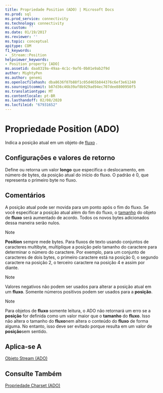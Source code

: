 ```yaml
---
title: Propriedade Position (ADO) | Microsoft Docs
ms.prod: sql
ms.prod_service: connectivity
ms.technology: connectivity
ms.custom: ''
ms.date: 01/19/2017
ms.reviewer: ''
ms.topic: conceptual
apitype: COM
f1_keywords:
- _Stream::Position
helpviewer_keywords:
- Position property [ADO]
ms.assetid: daa8319a-49aa-4c1c-9af6-0b01e9ab2f9d
author: MightyPen
ms.author: genemi
ms.openlocfilehash: dba8636f07b88f1c05d465b844376c6ef3e61240
ms.sourcegitcommit: b87d36c46b39af8b929ad94ec707dee8800950f5
ms.translationtype: MT
ms.contentlocale: pt-BR
ms.lasthandoff: 02/08/2020
ms.locfileid: "67931652"
---
```

# <a name="position-property-ado"></a>Propriedade Position (ADO)
Indica a posição atual em um objeto de [fluxo](../../../ado/reference/ado-api/stream-object-ado.md) .  
  
## <a name="settings-and-return-values"></a>Configurações e valores de retorno  
 Define ou retorna um valor **longo** que especifica o deslocamento, em número de bytes, da posição atual do início do fluxo. O padrão é 0, que representa o primeiro byte no fluxo.  
  
## <a name="remarks"></a>Comentários  
 A posição atual pode ser movida para um ponto após o fim do fluxo. Se você especificar a posição atual além do fim do fluxo, o [tamanho](../../../ado/reference/ado-api/size-property-ado-stream.md) do objeto de **fluxo** será aumentado de acordo. Todos os novos bytes adicionados dessa maneira serão nulos.  
  
> [!NOTE]
>  **Position** sempre mede bytes. Para fluxos de texto usando conjuntos de caracteres multibyte, multiplique a posição pelo tamanho do caractere para determinar o número do caractere. Por exemplo, para um conjunto de caracteres de dois bytes, o primeiro caractere está na posição 0, o segundo caractere na posição 2, o terceiro caractere na posição 4 e assim por diante.  
  
> [!NOTE]
>  Valores negativos não podem ser usados para alterar a posição atual em um **fluxo**. Somente números positivos podem ser usados para a **posição**.  
  
> [!NOTE]
>  Para objetos de **fluxo** somente leitura, o ADO não retornará um erro se a **posição** for definida como um valor maior que o **tamanho** do **fluxo**. Isso não altera o tamanho do **fluxo**nem altera o conteúdo do **fluxo** de forma alguma. No entanto, isso deve ser evitado porque resulta em um valor de **posição**sem sentido.  
  
## <a name="applies-to"></a>Aplica-se A  
 [Objeto Stream (ADO)](../../../ado/reference/ado-api/stream-object-ado.md)  
  
## <a name="see-also"></a>Consulte Também  
 [Propriedade Charset (ADO)](../../../ado/reference/ado-api/charset-property-ado.md)
